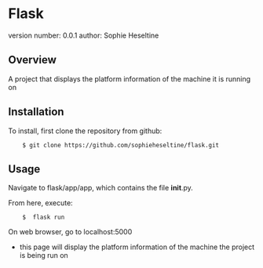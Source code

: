 Flask
=================

version number: 0.0.1
author: Sophie Heseltine

Overview
--------

A project that displays the platform information of the machine it is running on


Installation
--------------------

To install, first clone the repository from github:

        $ git clone https://github.com/sophieheseltine/flask.git



Usage
-------------------

Navigate to flask/app/app, which contains the file __init__.py.

From here, execute:

        $  flask run

On web browser, go to localhost:5000
- this page will display the platform information of the machine the project is being run on
